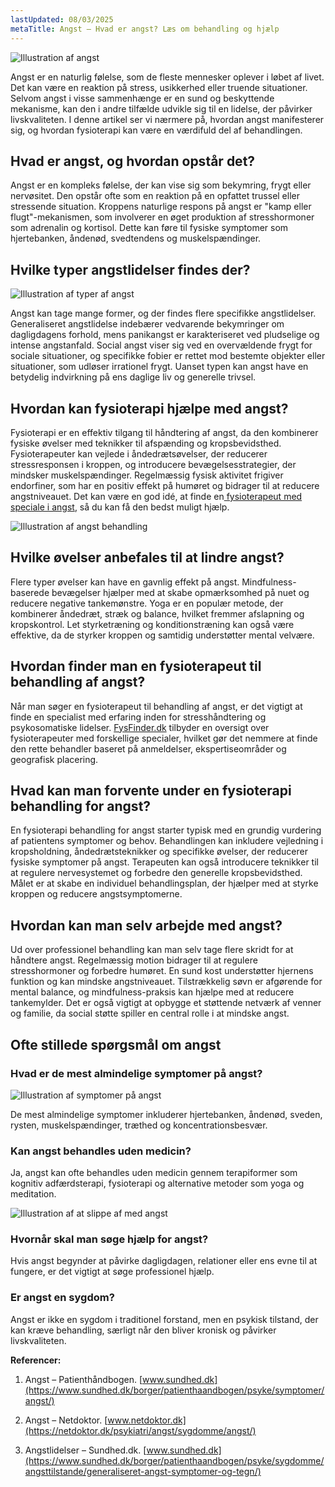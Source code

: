 ```yaml
---
lastUpdated: 08/03/2025
metaTitle: Angst – Hvad er angst? Læs om behandling og hjælp
---
```



![Illustration af angst](/images/articles/angst-intro.webp)


Angst er en naturlig følelse, som de fleste mennesker oplever i løbet af livet. Det kan være en reaktion på stress, usikkerhed eller truende situationer. Selvom angst i visse sammenhænge er en sund og beskyttende mekanisme, kan den i andre tilfælde udvikle sig til en lidelse, der påvirker livskvaliteten. I denne artikel ser vi nærmere på, hvordan angst manifesterer sig, og hvordan fysioterapi kan være en værdifuld del af behandlingen.


## Hvad er angst, og hvordan opstår det?

Angst er en kompleks følelse, der kan vise sig som bekymring, frygt eller nervøsitet. Den opstår ofte som en reaktion på en opfattet trussel eller stressende situation. Kroppens naturlige respons på angst er "kamp eller flugt"-mekanismen, som involverer en øget produktion af stresshormoner som adrenalin og kortisol. Dette kan føre til fysiske symptomer som hjertebanken, åndenød, svedtendens og muskelspændinger.


## Hvilke typer angstlidelser findes der?





![Illustration af typer af angst](/images/articles/angst-typer.png)

Angst kan tage mange former, og der findes flere specifikke angstlidelser. Generaliseret angstlidelse indebærer vedvarende bekymringer om dagligdagens forhold, mens panikangst er karakteriseret ved pludselige og intense angstanfald. Social angst viser sig ved en overvældende frygt for sociale situationer, og specifikke fobier er rettet mod bestemte objekter eller situationer, som udløser irrationel frygt. Uanset typen kan angst have en betydelig indvirkning på ens daglige liv og generelle trivsel.


## Hvordan kan fysioterapi hjælpe med angst?

Fysioterapi er en effektiv tilgang til håndtering af angst, da den kombinerer fysiske øvelser med teknikker til afspænding og kropsbevidsthed. Fysioterapeuter kan vejlede i åndedrætsøvelser, der reducerer stressresponsen i kroppen, og introducere bevægelsesstrategier, der mindsker muskelspændinger. Regelmæssig fysisk aktivitet frigiver endorfiner, som har en positiv effekt på humøret og bidrager til at reducere angstniveauet. Det kan være en god idé, at finde en[ fysioterapeut med speciale i angst](https://www.fysfinder.dk/find/fysioterapeut/danmark/angst), så du kan få den bedst muligt hjælp.



![Illustration af angst behandling](/images/articles/angst-fysioterapi.webp)



## Hvilke øvelser anbefales til at lindre angst?

Flere typer øvelser kan have en gavnlig effekt på angst. Mindfulness-baserede bevægelser hjælper med at skabe opmærksomhed på nuet og reducere negative tankemønstre. Yoga er en populær metode, der kombinerer åndedræt, stræk og balance, hvilket fremmer afslapning og kropskontrol. Let styrketræning og konditionstræning kan også være effektive, da de styrker kroppen og samtidig understøtter mental velvære.


## Hvordan finder man en fysioterapeut til behandling af angst?

Når man søger en fysioterapeut til behandling af angst, er det vigtigt at finde en specialist med erfaring inden for stresshåndtering og psykosomatiske lidelser. [FysFinder.dk](FysFinder.dk) tilbyder en oversigt over fysioterapeuter med forskellige specialer, hvilket gør det nemmere at finde den rette behandler baseret på anmeldelser, ekspertiseområder og geografisk placering.


## Hvad kan man forvente under en fysioterapi behandling for angst?

En fysioterapi behandling for angst starter typisk med en grundig vurdering af patientens symptomer og behov. Behandlingen kan inkludere vejledning i kropsholdning, åndedrætsteknikker og specifikke øvelser, der reducerer fysiske symptomer på angst. Terapeuten kan også introducere teknikker til at regulere nervesystemet og forbedre den generelle kropsbevidsthed. Målet er at skabe en individuel behandlingsplan, der hjælper med at styrke kroppen og reducere angstsymptomerne.


## Hvordan kan man selv arbejde med angst?

Ud over professionel behandling kan man selv tage flere skridt for at håndtere angst. Regelmæssig motion bidrager til at regulere stresshormoner og forbedre humøret. En sund kost understøtter hjernens funktion og kan mindske angstniveauet. Tilstrækkelig søvn er afgørende for mental balance, og mindfulness-praksis kan hjælpe med at reducere tankemylder. Det er også vigtigt at opbygge et støttende netværk af venner og familie, da social støtte spiller en central rolle i at mindske angst.


## Ofte stillede spørgsmål om angst


### Hvad er de mest almindelige symptomer på angst?




![Illustration af symptomer på angst](/images/articles/angst-symptomer.png)


De mest almindelige symptomer inkluderer hjertebanken, åndenød, sveden, rysten, muskelspændinger, træthed og koncentrationsbesvær.


### Kan angst behandles uden medicin?

Ja, angst kan ofte behandles uden medicin gennem terapiformer som kognitiv adfærdsterapi, fysioterapi og alternative metoder som yoga og meditation.





![Illustration af at slippe af med angst](/images/articles/angst-fri.webp)



### Hvornår skal man søge hjælp for angst?

Hvis angst begynder at påvirke dagligdagen, relationer eller ens evne til at fungere, er det vigtigt at søge professionel hjælp.


### Er angst en sygdom?

Angst er ikke en sygdom i traditionel forstand, men en psykisk tilstand, der kan kræve behandling, særligt når den bliver kronisk og påvirker livskvaliteten.

**Referencer:**

1. Angst – Patienthåndbogen. [www.sundhed.dk](https://www.sundhed.dk/borger/patienthaandbogen/psyke/symptomer/angst/)

2. Angst – Netdoktor. [www.netdoktor.dk](https://netdoktor.dk/psykiatri/angst/sygdomme/angst/)

3. Angstlidelser – Sundhed.dk. [www.sundhed.dk](https://www.sundhed.dk/borger/patienthaandbogen/psyke/sygdomme/angsttilstande/generaliseret-angst-symptomer-og-tegn/)

